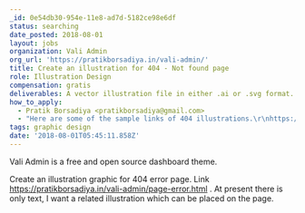 ```yaml
---
_id: 0e54db30-954e-11e8-ad7d-5182ce98e6df
status: searching
date_posted: 2018-08-01
layout: jobs
organization: Vali Admin
org_url: 'https://pratikborsadiya.in/vali-admin/'
title: Create an illustration for 404 - Not found page
role: Illustration Design
compensation: gratis
deliverables: A vector illustration file in either .ai or .svg format.
how_to_apply:
  - Pratik Borsadiya <pratikborsadiya@gmail.com>
  - "Here are some of the sample links of 404 illustrations.\r\nhttps://github.com/zxcvbg\r\nhttps://sailsjs.com/asd"
tags: graphic design
date: '2018-08-01T05:45:11.858Z'
---
```

Vali Admin is a free and open source dashboard theme.

Create an illustration graphic for 404 error page. Link https://pratikborsadiya.in/vali-admin/page-error.html . At present there is only text, I want a related illustration which can be placed on the page.
